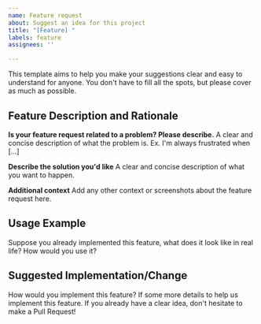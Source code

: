 ```yaml
---
name: Feature request
about: Suggest an idea for this project
title: "[Feature] "
labels: feature
assignees: ''

---
```


This template aims to help you make your suggestions clear and easy to understand for anyone. You don't have to fill all the spots, but please cover as much as possible.

## Feature Description and Rationale

**Is your feature request related to a problem? Please describe.**
A clear and concise description of what the problem is. Ex. I'm always frustrated when [...]

**Describe the solution you'd like**
A clear and concise description of what you want to happen.

**Additional context**
Add any other context or screenshots about the feature request here.

## Usage Example

Suppose you already implemented this feature, what does it look like in real life? How would you use it?

## Suggested Implementation/Change

How would you implement this feature? If some more details to help us implement this feature. If you already have a clear idea, don't hesitate to make a Pull Request!

